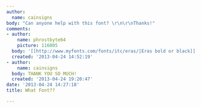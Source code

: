 ```yaml
---
author:
  name: cainsigns
body: "Can anyone help with this font? \r\n\r\nThanks!"
comments:
- author:
    name: phrostbyte64
    picture: 116005
  body: '[[http://www.myfonts.com/fonts/itc/eras/|Eras bold or black]] '
  created: '2013-04-24 14:52:19'
- author:
    name: cainsigns
  body: THANK YOU SO MUCH!
  created: '2013-04-24 19:20:47'
date: '2013-04-24 14:27:18'
title: What Font??

---
```

